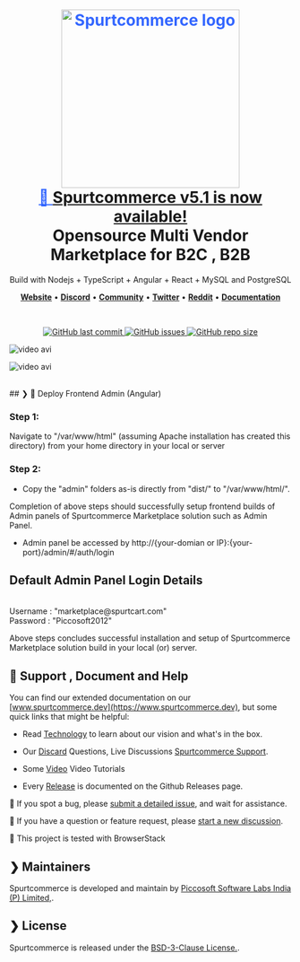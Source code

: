 <h1 align="center" style="border-bottom: none">
    <div>
       <a style="color:#36f" href="https://www.spurtcommerce.com/#gh-light-mode-only">
            <img src="https://www.spurtcommerce.com/spurtcommerce.svg" width="318px" alt="Spurtcommerce logo" />
            <br>
           🎉 <a target="_blank" href="https://www.spurtcommerce.com/spurtcommerce-change-log" rel="dofollow"> <strong>Spurtcommerce v5.1 is now available!</strong> 
        </a>
    </div>
    Opensource Multi Vendor Marketplace for B2C , B2B  <br>
</h1>

<p align="center">
 Build with Nodejs + TypeScript + Angular + React + MySQL and PostgreSQL
</p>


<p align="center">
    <a href="http://www.spurtcommerce.com"><b>Website</b></a> •
    <a href="https://discord.com/invite/hyW4MXXn8n"><b>Discord</b></a> •
    <a href="https://www.spurtcommerce.com/price-details"><b>Community</b></a> •
    <a href="https://x.com/Spurtcommerce"><b>Twitter</b></a> •
    <a href="https://www.reddit.com/r/Spurtcommerce/"><b>Reddit</b></a> •
    <a href="https://www.spurtcommerce.dev"><b>Documentation</b></a>
</p>

<br />
<p align="center">
  <a href="https://github.com/spurtcommerce/multivendor-marketplace/releases">
    <img src="https://img.shields.io/github/last-commit/spurtcommerce/deployment" alt="GitHub last commit" />
  </a>
  <a href="https://github.com/spurtcommerce/multivendor-marketplace/issues">
    <img src="https://img.shields.io/github/issues/spurtcommerce/deployment" alt="GitHub issues" />
  </a>

  <a href="https://github.com/spurtcommerce/multivendor-marketplace/releases">
    <img src="https://img.shields.io/github/repo-size/spurtcommerce/deployment?color=orange" alt="GitHub repo size" />
  </a>
</p>

![video avi](https://raw.githubusercontent.com/spurtcommerce/spurtcommerce/refs/heads/master/assets/spurt.gif)

![video avi](https://raw.githubusercontent.com/spurtcommerce/spurtcommerce/refs/heads/master/assets/spurt2.gif)





<br />
## ❯  🚀 Deploy Frontend Admin  (Angular)


### Step 1:

Navigate to "/var/www/html" (assuming Apache installation has created this directory) from your home directory in your local or server

### Step 2:

*  Copy the "admin" folders as-is directly from "dist/" to "/var/www/html/".


Completion of above steps should successfully setup frontend builds of Admin panels of Spurtcommerce Marketplace solution such as Admin Panel.

* Admin panel be accessed by http://{your-domian or IP}:{your-port}/admin/#/auth/login

## Default Admin Panel Login Details

<br />
Username : "marketplace@spurtcart.com" 
<br />
Password : "Piccosoft2012"

Above steps concludes successful installation and setup of Spurtcommerce Marketplace solution build in your local (or) server.

## 🤔 Support , Document and Help

You can find our extended documentation on our [www.spurtcommerce.dev](https://www.spurtcommerce.dev), but some quick links that might be helpful:

- Read [Technology](https://www.spurtcommerce.com/opensource-ecommerce-multivendor-nodejs-react-angular) to learn about our vision and what's in the box.

- Our [Discard](https://discord.com/invite/hyW4MXXn8n) Questions, Live Discussions [Spurtcommerce Support](https://accounts.spurtcommerce.com/#/auth/login-client).
- Some [Video](https://www.youtube.com/@Spurtcommerce/videos) Video Tutorials 
- Every [Release](https://github.com/spurtcommerce/multivendor-marketplace/releases) is documented on the Github Releases page.

🐞 If you spot a bug, please [submit a detailed issue](https://github.com/spurtcommerce/multivendor-marketplace/issues/new), and wait for assistance.

🤔 If you have a question or feature request, please [start a new discussion](https://github.com/orgs/spurtcommerce/discussions/new/choose). 
  
🤔 This project is tested with BrowserStack

## ❯ Maintainers
Spurtcommerce is developed and maintain by [Piccosoft Software Labs India (P) Limited,](https://www.piccosoft.com).


## ❯ License

Spurtcommerce is released under the [BSD-3-Clause License.](https://github.com/spurtcommerce/spurtcommerce/blob/master/LICENSE).